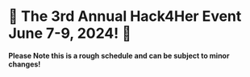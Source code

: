 # 🌟 The 3rd Annual Hack4Her Event June 7-9, 2024! 🌟

**Please Note this is a rough schedule and can be subject to minor changes!**

